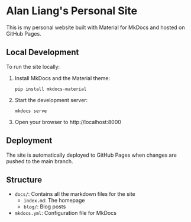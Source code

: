 # Alan Liang's Personal Site

This is my personal website built with Material for MkDocs and hosted on GitHub Pages.

## Local Development

To run the site locally:

1. Install MkDocs and the Material theme:
   ```
   pip install mkdocs-material
   ```

2. Start the development server:
   ```
   mkdocs serve
   ```

3. Open your browser to http://localhost:8000

## Deployment

The site is automatically deployed to GitHub Pages when changes are pushed to the main branch.

## Structure

- `docs/`: Contains all the markdown files for the site
  - `index.md`: The homepage
  - `blog/`: Blog posts
- `mkdocs.yml`: Configuration file for MkDocs